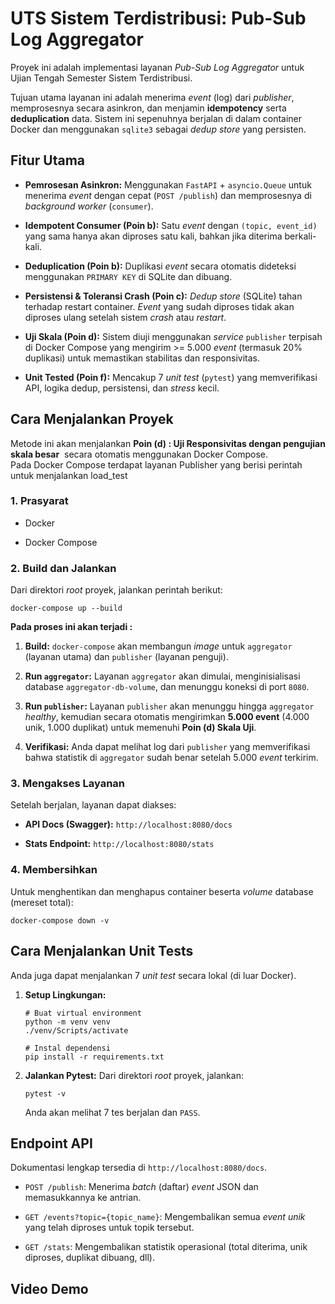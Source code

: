 # UTS Sistem Terdistribusi: Pub-Sub Log Aggregator

Proyek ini adalah implementasi layanan _Pub-Sub Log Aggregator_ untuk Ujian Tengah Semester Sistem Terdistribusi.

Tujuan utama layanan ini adalah menerima _event_ (log) dari _publisher_, memprosesnya secara asinkron, dan menjamin **idempotency** serta **deduplication** data. Sistem ini sepenuhnya berjalan di dalam container Docker dan menggunakan `sqlite3` sebagai _dedup store_ yang persisten.

## Fitur Utama

- **Pemrosesan Asinkron:** Menggunakan `FastAPI` + `asyncio.Queue` untuk menerima _event_ dengan cepat (`POST /publish`) dan memprosesnya di _background worker_ (`consumer`).
    
- **Idempotent Consumer (Poin b):** Satu _event_ dengan `(topic, event_id)` yang sama hanya akan diproses satu kali, bahkan jika diterima berkali-kali.
    
- **Deduplication (Poin b):** Duplikasi _event_ secara otomatis dideteksi menggunakan `PRIMARY KEY` di SQLite dan dibuang.
    
- **Persistensi & Toleransi Crash (Poin c):** _Dedup store_ (SQLite) tahan terhadap restart container. _Event_ yang sudah diproses tidak akan diproses ulang setelah sistem _crash_ atau _restart_.
    
- **Uji Skala (Poin d):** Sistem diuji menggunakan _service_ `publisher` terpisah di Docker Compose yang mengirim >= 5.000 _event_ (termasuk 20% duplikasi) untuk memastikan stabilitas dan responsivitas.
    
- **Unit Tested (Poin f):** Mencakup 7 _unit test_ (`pytest`) yang memverifikasi API, logika dedup, persistensi, dan _stress_ kecil.
    

## Cara Menjalankan Proyek

Metode ini akan menjalankan **Poin (d) : Uji Responsivitas dengan pengujian skala besar**  secara otomatis menggunakan Docker Compose.   
Pada Docker Compose terdapat layanan Publisher yang berisi perintah untuk menjalankan load_test

### 1. Prasyarat

- Docker
    
- Docker Compose
    

### 2. Build dan Jalankan

Dari direktori _root_ proyek, jalankan perintah berikut:

```
docker-compose up --build
```

**Pada proses ini akan terjadi :**

1. **Build:** `docker-compose` akan membangun _image_ untuk `aggregator` (layanan utama) dan `publisher` (layanan penguji).
    
2. **Run `aggregator`:** Layanan `aggregator` akan dimulai, menginisialisasi database `aggregator-db-volume`, dan menunggu koneksi di port `8080`.
    
3. **Run `publisher`:** Layanan `publisher` akan menunggu hingga `aggregator` _healthy_, kemudian secara otomatis mengirimkan **5.000 event** (4.000 unik, 1.000 duplikat) untuk memenuhi **Poin (d) Skala Uji**.
    
4. **Verifikasi:** Anda dapat melihat log dari `publisher` yang memverifikasi bahwa statistik di `aggregator` sudah benar setelah 5.000 _event_ terkirim.
    

### 3. Mengakses Layanan

Setelah berjalan, layanan dapat diakses:

- **API Docs (Swagger):** `http://localhost:8080/docs`
    
- **Stats Endpoint:** `http://localhost:8080/stats`
    

### 4. Membersihkan

Untuk menghentikan dan menghapus container beserta _volume_ database (mereset total):

```
docker-compose down -v
```

## Cara Menjalankan Unit Tests

Anda juga dapat menjalankan 7 _unit test_ secara lokal (di luar Docker).

1. **Setup Lingkungan:**
    
    ```
    # Buat virtual environment
    python -m venv venv
    ./venv/Scripts/activate
    
    # Instal dependensi
    pip install -r requirements.txt
    ```
    
2. **Jalankan Pytest:** Dari direktori _root_ proyek, jalankan:
    
    ```
    pytest -v
    ```
    
    Anda akan melihat 7 tes berjalan dan `PASS`.
    

## Endpoint API

Dokumentasi lengkap tersedia di `http://localhost:8080/docs`.

- `POST /publish`: Menerima _batch_ (daftar) _event_ JSON dan memasukkannya ke antrian.
    
- `GET /events?topic={topic_name}`: Mengembalikan semua _event unik_ yang telah diproses untuk topik tersebut.
    
- `GET /stats`: Mengembalikan statistik operasional (total diterima, unik diproses, duplikat dibuang, dll).
    

## Video Demo